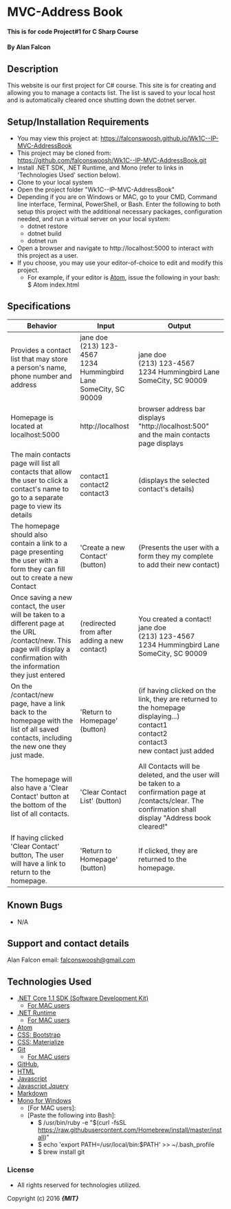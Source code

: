 # MVC-Address Book

#### This is for code Project#1 for C Sharp Course

#### By **Alan Falcon**

## Description

This website is our first project for C# course. This site is for creating and allowing you to manage a contacts list. The list is saved to your local host and is automatically cleared once shutting down the dotnet server.

## Setup/Installation Requirements

* You may view this project at: https://falconswoosh.github.io/Wk1C--IP-MVC-AddressBook
* This project may be cloned from:  https://github.com/falconswoosh/Wk1C--IP-MVC-AddressBook.git
* Install .NET SDK, .NET Runtime, and Mono (refer to links in 'Technologies Used' section below).
* Clone to your local system
* Open the project folder "Wk1C--IP-MVC-AddressBook"
* Depending if you are on Windows or MAC, go to your CMD, Command line interface, Terminal, PowerShell, or Bash. Enter the following to both setup this project with the additional necessary packages, configuration needed, and run a virtual server on your local system:
  * dotnet restore
  * dotnet build
  * dotnet run
* Open a browser and navigate to http://localhost:5000 to interact with this project as a user.
* If you choose, you may use your editor-of-choice to edit and modify this project.
    * For example, if your editor is [Atom](https://flight-manual.atom.io/getting-started/sections/installing-atom/), issue the following in your bash:
    $ Atom index.html

## Specifications    
| Behavior | Input | Output |
|---|---|---|
| Provides a contact list that may store a person's name, phone number and address |  jane doe<br />(213) 123-4567<br />1234 Hummingbird Lane<br />SomeCity, SC 90009 | jane doe<br />(213) 123-4567<br />1234 Hummingbird Lane<br />SomeCity, SC 90009 |
| Homepage is located at localhost:5000  | http://localhost | browser address bar displays "http://localhost:500" and the main contacts page displays |
| The main contacts page will list all contacts that allow the user to click  a contact's name to go to a separate page to view its details | contact1<br />contact2<br />contact3| (displays the selected contact's details)|
| The homepage should also contain a link to a page presenting the user with a form they can fill out to create a new Contact | 'Create a new Contact' (button) | (Presents the user with a form they my complete to add their new contact) |
|  Once saving a new contact, the user will be taken to a different page at the URL /contact/new. This page will display a confirmation with the information they just entered | (redirected from after adding a new contact) | You created a contact!<br />jane doe<br />(213) 123-4567<br />1234 Hummingbird Lane<br />SomeCity, SC 90009
| On the /contact/new page, have a link back to the homepage with the list of all saved contacts, including the new one they just made. | 'Return to Homepage' (button)| (if having clicked on the link, they are returned to the homepage displaying...)<br />contact1<br />contact2<br />contact3<br />new contact just added|
| The homepage will also have a 'Clear Contact' button at the bottom of the list of all contacts. | 'Clear Contact List' (button) | All Contacts will be deleted, and the user will be taken to a confirmation page at /contacts/clear. The confirmation shall display "Address book cleared!"|
| If having clicked 'Clear Contact' button, The user will have a link to return to the homepage. | 'Return to Homepage' (button)| If clicked, they are returned to the homepage.|


## Known Bugs

* N/A

## Support and contact details

Alan Falcon email: [falconswoosh@gmail.com](falconswoosh@gmail.com)

## Technologies Used


* [.NET Core 1.1 SDK (Software Development Kit)](https://download.microsoft.com/download/F/4/F/F4FCB6EC-5F05-4DF8-822C-FF013DF1B17F/dotnet-dev-win-x64.1.1.4.exe)
  * [For MAC users](https://download.microsoft.com/download/F/4/F/F4FCB6EC-5F05-4DF8-822C-FF013DF1B17F/dotnet-dev-osx-x64.1.1.4.pkg)
* [.NET Runtime](https://download.microsoft.com/download/6/F/B/6FB4F9D2-699B-4A40-A674-B7FF41E0E4D2/dotnet-win-x64.1.1.4.exe)
  * [For MAC users](https://download.microsoft.com/download/6/F/B/6FB4F9D2-699B-4A40-A674-B7FF41E0E4D2/dotnet-osx-x64.1.1.4.pkg)
* [Atom](http://flight-manual.atom.io/getting-started/sections/why-atom/)
* [CSS: Bootstrap](https://www.google.com/url?sa=t&rct=j&q=&esrc=s&source=web&cd=1&cad=rja&uact=8&ved=0ahUKEwjswubPlLnWAhVGVRQKHaRLBkgQFggmMAA&url=https%3A%2F%2Fgetbootstrap.com%2Fcss%2F&usg=AFQjCNFpcAPIPLCu0F7w2NDTOafHdV8Pkw)
* [CSS: Materialize](http://materializecss.com/forms.html)
* [Git](https://git-for-windows.github.io/)
  * [For MAC users](https://git-for-windows.github.io/)
* [GitHub](https://github.com/),
* [HTML](http://htmlreference.io/)
* [Javascript](https://github.com/falconswoosh/intrWk2-tracksuggester)
* [Javascript Jquery](https://www.google.com/url?sa=t&rct=j&q=&esrc=s&source=web&cd=1&cad=rja&uact=8&ved=0ahUKEwiBj_WJlbnWAhWBLhQKHfHUAQEQFggmMAA&url=https%3A%2F%2Fjquery.com%2F&usg=AFQjCNFnz7C6MAXGLm7pVcOD_LrOjJUUiA)
* [Markdown](https://en.wikipedia.org/wiki/Markdown)
* [Mono for Windows](http://www.mono-project.com/download/#download-win)
  *  [For MAC users]:
    *  [Paste the following into Bash]:
        *  $ /usr/bin/ruby -e "$(curl -fsSL https://raw.githubusercontent.com/Homebrew/install/master/install)"
        *  $ echo 'export PATH=/usr/local/bin:$PATH' >> ~/.bash_profile
        *  $ brew install git              

### License
* All rights reserved for technologies utilized.

Copyright (c) 2016 **_{MIT}_**
